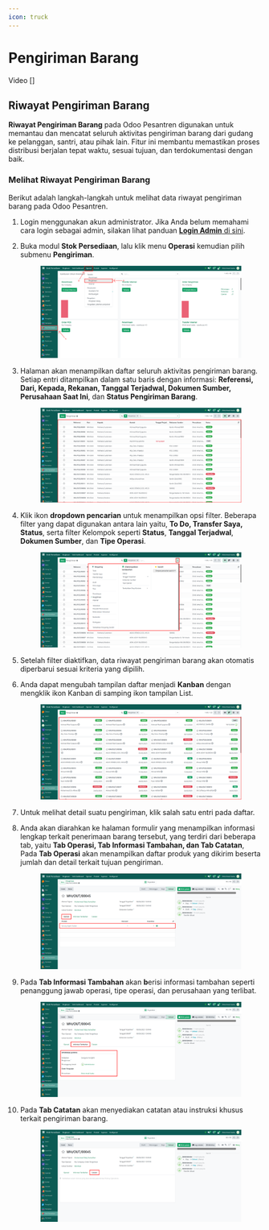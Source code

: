 ```yaml
---
icon: truck
---
```


# Pengiriman Barang

Video \[]

## Riwayat Pengiriman Barang

**Riwayat Pengiriman Barang** pada Odoo Pesantren digunakan untuk memantau dan mencatat seluruh aktivitas pengiriman barang dari gudang ke pelanggan, santri, atau pihak lain. Fitur ini membantu memastikan proses distribusi berjalan tepat waktu, sesuai tujuan, dan terdokumentasi dengan baik.

### Melihat Riwayat Pengiriman Barang

Berikut adalah langkah-langkah untuk melihat data riwayat pengiriman barang pada Odoo Pesantren.

1. Login menggunakan akun administrator. Jika Anda belum memahami cara login sebagai admin, silakan lihat panduan [**Login Admin** di sini](../../panduan-login/login-admin.md).
2.  Buka modul **Stok Persediaan**, lalu klik menu **Operasi** kemudian pilih submenu **Pengiriman**.

    <figure><img src="../../.gitbook/assets/images-668 (1).png" alt=""><figcaption></figcaption></figure>


3.  Halaman akan menampilkan daftar seluruh aktivitas pengiriman barang. Setiap entri ditampilkan dalam satu baris dengan informasi: **Referensi, Dari, Kepada, Rekanan, Tanggal Terjadwal, Dokumen Sumber, Perusahaan Saat Ini**, dan **Status Pengiriman Barang**.

    <figure><img src="../../.gitbook/assets/images-669 (1).png" alt=""><figcaption></figcaption></figure>


4.  Klik ikon **dropdown pencarian** untuk menampilkan opsi filter. Beberapa filter yang dapat digunakan antara lain yaitu, **To Do, Transfer Saya, Status**, serta filter Kelompok seperti **Status**, **Tanggal Terjadwal**, **Dokumen Sumber**, dan **Tipe Operasi**.

    <figure><img src="../../.gitbook/assets/images-670 (1).png" alt=""><figcaption></figcaption></figure>


5. Setelah filter diaktifkan, data riwayat pengiriman barang akan otomatis diperbarui sesuai kriteria yang dipilih.
6.  Anda dapat mengubah tampilan daftar menjadi **Kanban** dengan mengklik ikon Kanban di samping ikon tampilan List.

    <figure><img src="../../.gitbook/assets/images-671.png" alt=""><figcaption></figcaption></figure>


7. Untuk melihat detail suatu pengiriman, klik salah satu entri pada daftar.
8.  Anda akan diarahkan ke halaman formulir yang menampilkan informasi lengkap terkait penerimaan barang tersebut, yang terdiri dari beberapa tab, yaitu **Tab Operasi, Tab Informasi Tambahan, dan Tab Catatan**, Pada **Tab Operasi** akan menampilkan daftar produk yang dikirim beserta jumlah dan detail terkait tujuan pengiriman.

    <figure><img src="../../.gitbook/assets/images-672.png" alt=""><figcaption></figcaption></figure>


9.  Pada **Tab Informasi Tambahan** akan **b**erisi informasi tambahan seperti penanggung jawab operasi, tipe operasi, dan perusahaan yang terlibat.

    <figure><img src="../../.gitbook/assets/images-673.png" alt=""><figcaption></figcaption></figure>


10. Pada **Tab Catatan** akan menyediakan catatan atau instruksi khusus terkait pengiriman barang.

    <figure><img src="../../.gitbook/assets/images-674.png" alt=""><figcaption></figcaption></figure>
